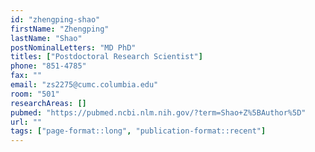 ```yaml
---
id: "zhengping-shao"
firstName: "Zhengping"
lastName: "Shao"
postNominalLetters: "MD PhD"
titles: ["Postdoctoral Research Scientist"]
phone: "851-4785"
fax: ""
email: "zs2275@cumc.columbia.edu"
room: "501"
researchAreas: []
pubmed: "https://pubmed.ncbi.nlm.nih.gov/?term=Shao+Z%5BAuthor%5D"
url: ""
tags: ["page-format::long", "publication-format::recent"]
---
```

